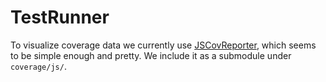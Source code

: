 TestRunner
==========

To visualize coverage data we currently use [JSCovReporter](https://github.com/jayarjo/JSCovReporter), which seems to be simple enough and pretty. We include it as a submodule under `coverage/js/`.
